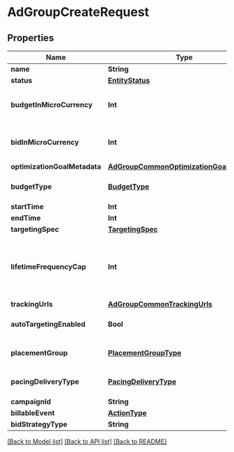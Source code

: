 # AdGroupCreateRequest

## Properties
Name | Type | Description | Notes
------------ | ------------- | ------------- | -------------
**name** | **String** | Ad group name. | 
**status** | [**EntityStatus**](EntityStatus.md) | Ad group/entity status. | [optional] 
**budgetInMicroCurrency** | **Int** | Budget in micro currency. This field is **REQUIRED** for non-CBO (campaign budget optimization) campaigns.  A CBO campaign automatically generates ad group budgets from its campaign budget to maximize campaign outcome. A CBO campaign is limited to 70 or less ad groups. | [optional] 
**bidInMicroCurrency** | **Int** | Bid price in micro currency. This field is **REQUIRED** for the following campaign objective_type/billable_event combinations: AWARENESS/IMPRESSION, CONSIDERATION/CLICKTHROUGH, CATALOG_SALES/CLICKTHROUGH, VIDEO_VIEW/VIDEO_V_50_MRC. | [optional] 
**optimizationGoalMetadata** | [**AdGroupCommonOptimizationGoalMetadata**](AdGroupCommonOptimizationGoalMetadata.md) |  | [optional] 
**budgetType** | [**BudgetType**](BudgetType.md) |  | [optional] [default to "DAILY"]
**startTime** | **Int** | Ad group start time. Unix timestamp in seconds. Defaults to current time. | [optional] 
**endTime** | **Int** | Ad group end time. Unix timestamp in seconds. | [optional] 
**targetingSpec** | [**TargetingSpec**](TargetingSpec.md) |  | [optional] 
**lifetimeFrequencyCap** | **Int** | Set a limit to the number of times a promoted pin from this campaign can be impressed by a pinner within the past rolling 30 days. Only available for CPM (cost per mille (1000 impressions))  ad groups. A CPM ad group has an IMPRESSION &lt;a href&#x3D;\&quot;https://developers.pinterest.com/docs/redoc/#section/Billable-event\&quot;&gt;billable_event&lt;/a&gt; value. This field **REQUIRES** the &#x60;end_time&#x60; field. | [optional] 
**trackingUrls** | [**AdGroupCommonTrackingUrls**](AdGroupCommonTrackingUrls.md) |  | [optional] 
**autoTargetingEnabled** | **Bool** | Enable auto-targeting for ad group.Default value is True. Also known as &lt;a href&#x3D;\&quot;https://help.pinterest.com/en/business/article/expanded-targeting\&quot; target&#x3D;\&quot;_blank\&quot;&gt;\&quot;expanded targeting\&quot;&lt;/a&gt;. | [optional] 
**placementGroup** | [**PlacementGroupType**](PlacementGroupType.md) | &lt;a href&#x3D;\&quot;https://developers.pinterest.com/docs/redoc/#section/Placement-group\&quot;&gt;Placement group&lt;/a&gt;. | [optional] 
**pacingDeliveryType** | [**PacingDeliveryType**](PacingDeliveryType.md) |  | [optional] [default to "STANDARD"]
**campaignId** | **String** | Campaign ID of the ad group. | 
**billableEvent** | [**ActionType**](ActionType.md) |  | 
**bidStrategyType** | **String** | Bid strategy type | [optional] 

[[Back to Model list]](../README.md#documentation-for-models) [[Back to API list]](../README.md#documentation-for-api-endpoints) [[Back to README]](../README.md)


